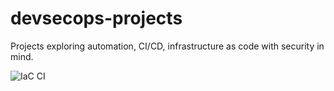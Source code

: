 # devsecops-projects
Projects exploring automation, CI/CD, infrastructure as code with security in mind.

![IaC CI](https://github.com/divine-maxwell/devsecops-projects/actions/workflows/iac.yml/badge.svg)
